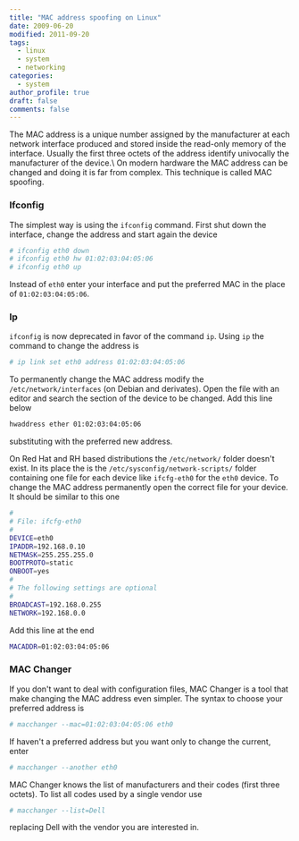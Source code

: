 ```yaml
---
title: "MAC address spoofing on Linux"
date: 2009-06-20
modified: 2011-09-20
tags:
  - linux
  - system
  - networking
categories:
  - system
author_profile: true
draft: false
comments: false
---
```


The MAC address is a unique number assigned by the manufacturer at each network interface produced and stored inside the read-only memory of the interface. Usually the first three octets of the address identify univocally the manufacturer of the device.\\
On modern hardware the MAC address can be changed and doing it is far from complex. This technique is called MAC spoofing.

### Ifconfig

The simplest way is using the `ifconfig` command. First shut down the interface, change the address and start again the device

```bash
# ifconfig eth0 down
# ifconfig eth0 hw 01:02:03:04:05:06
# ifconfig eth0 up
```

Instead of `eth0` enter your interface and put the preferred MAC in the place of `01:02:03:04:05:06`.

### Ip

`ifconfig` is now deprecated in favor of the command `ip`. Using `ip` the command to change the address is

```bash
# ip link set eth0 address 01:02:03:04:05:06
```

To permanently change the MAC address modify the `/etc/network/interfaces` (on Debian and derivates). Open the file with an editor and search the section of the device to be changed. Add this line below

```bash
hwaddress ether 01:02:03:04:05:06
```

substituting with the preferred new address.

On Red Hat and RH based distributions the `/etc/network/` folder doesn't exist. In its place the is the `/etc/sysconfig/network-scripts/` folder containing one file for each device like `ifcfg-eth0` for the `eth0` device. To change the MAC address permanently open the correct file for your device. It should be similar to this one

```bash
#
# File: ifcfg-eth0
#
DEVICE=eth0
IPADDR=192.168.0.10
NETMASK=255.255.255.0
BOOTPROTO=static
ONBOOT=yes
#
# The following settings are optional
#
BROADCAST=192.168.0.255
NETWORK=192.168.0.0
```

Add this line at the end

```bash
MACADDR=01:02:03:04:05:06
```

### MAC Changer

If you don't want to deal with configuration files, MAC Changer is a tool that make changing the MAC address even simpler. The syntax to choose your preferred address is

```bash
# macchanger --mac=01:02:03:04:05:06 eth0
```

If haven't a preferred address but you want only to change the current, enter

```bash
# macchanger --another eth0
```

MAC Changer knows the list of manufacturers and their codes (first three octets). To list all codes used by a single vendor use

```bash
# macchanger --list=Dell
```

replacing Dell with the vendor you are interested in.
